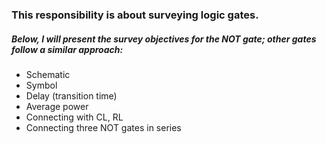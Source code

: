 ### This responsibility is about surveying logic gates.

##### Below, I will present the survey objectives for the NOT gate; other gates follow a similar approach:

* Schematic
* Symbol
* Delay (transition time)
* Average power
* Connecting with CL, RL
* Connecting three NOT gates in series
